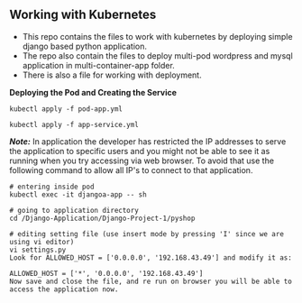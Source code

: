 ## Working with Kubernetes 
- This repo contains the files to work with kubernetes by deploying simple django based python application.
- The repo also contain the files to deploy multi-pod wordpress and mysql application in multi-container-app folder.
- There is also a file for working with deployment.

**Deploying the Pod and Creating the Service**
```
kubectl apply -f pod-app.yml

kubectl apply -f app-service.yml
```

***Note:*** In application the developer has restricted the IP addresses to serve the application to specific users and you might not be able to see it as running when you try accessing via web browser. To avoid that use the following command to allow all IP's to connect to that application.

```
# entering inside pod 
kubectl exec -it djangoa-app -- sh

# going to application directory
cd /Django-Application/Django-Project-1/pyshop

# editing setting file (use insert mode by pressing 'I' since we are using vi editor)
vi settings.py 
Look for ALLOWED_HOST = ['0.0.0.0', '192.168.43.49'] and modify it as:

ALLOWED_HOST = ['*', '0.0.0.0', '192.168.43.49']
Now save and close the file, and re run on browser you will be able to access the application now. 
```
